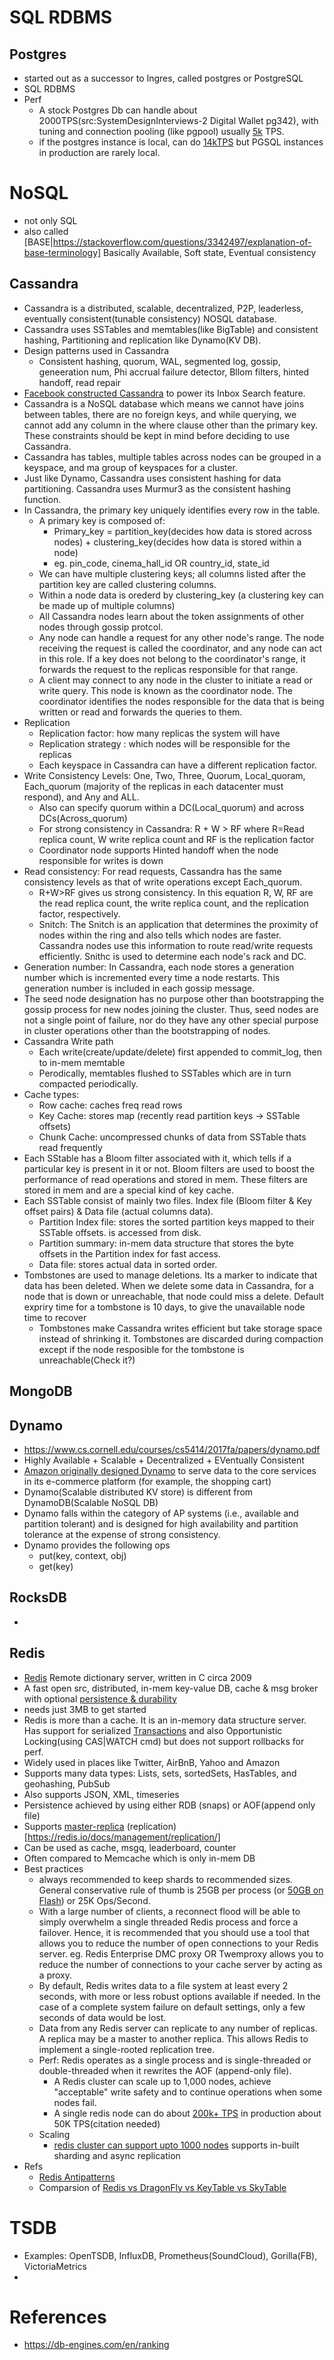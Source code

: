 # SQL RDBMS

## Postgres
- started out as a successor to Ingres, called postgres or PostgreSQL
- SQL RDBMS
- Perf
  - A stock Postgres Db can handle about 2000TPS(src:SystemDesignInterviews-2 Digital Wallet pg342), with tuning and connection pooling (like pgpool) usually [5k](https://www.ashnik.com/fine-tuning-postgres-to-achieve-5000-queries-per-second/) TPS.
  - if the postgres instance is local, can do [14kTPS](https://www.reddit.com/r/PostgreSQL/comments/o4xrhg/postgres_runs_with_14k_transactionssecond_locally/?rdt=37997) but PGSQL instances in production are rarely local. 
  

# NoSQL 
- not only SQL
- also called [BASE|https://stackoverflow.com/questions/3342497/explanation-of-base-terminology] Basically Available, Soft state, Eventual consistency

## Cassandra
- Cassandra is a distributed, scalable, decentralized, P2P, leaderless, eventually consistent(tunable consistency)  NOSQL database.
- Cassandra uses SSTables and memtables(like BigTable) and consistent hashing, Partitioning and replication like Dynamo(KV DB).
- Design patterns used in Cassandra
  - Consistent hashing, quorum, WAL, segmented log, gossip, geneeration num, Phi accrual failure detector, Bllom filters, hinted handoff, read repair  
- [Facebook constructed Cassandra](https://www.cs.umd.edu/~abadi/papers/abadi-pacelc.pdf) to power its Inbox Search feature.
-  Cassandra is a NoSQL database which means we cannot have joins between tables, there are no foreign keys, and while querying, we cannot add any column in the where clause other than the primary key. These constraints should be kept in mind before deciding to use Cassandra.
- Cassandra has tables, multiple tables across nodes can be grouped in a keyspace, and ma group of keyspaces for a cluster.
- Just like Dynamo, Cassandra uses consistent hashing for data partitioning. Cassandra uses Murmur3 as the consistent hashing function. 
- In Cassandra, the primary key uniquely identifies every row in the table.
  - A primary key is composed of:
    - Primary_key = partition_key(decides how data is stored across nodes) + clustering_key(decides how data is stored within a node)
    - eg. pin_code, cinema_hall_id OR country_id, state_id
  -  We can have multiple clustering keys; all columns listed after the partition key are called clustering columns.
    - Within a node data is orederd by clustering_key  (a clustering key can be made up of multiple columns)
  - All Cassandra nodes learn about the token assignments of other nodes through gossip protcol.
  - Any node can handle a request for any other node's range. The node receiving the request is called the coordinator, and any node can act in this role. If a key does not belong to the coordinator's range, it forwards the request to the replicas responsible for that range.
  - A client may connect to any node in the cluster to initiate a read or write query. This node is known as the coordinator node. The coordinator identifies the nodes responsible for the data that is being written or read and forwards the queries to them.
- Replication
  - Replication factor: how many replicas the system will have
  - Replication strategy : which nodes will be responsible for the replicas
  - Each keyspace in Cassandra can have a different replication factor.
- Write Consistency Levels:  One, Two, Three, Quorum, Local_quoram, Each_quorum (majority of the replicas in each datacenter must respond), and Any and ALL.
  - Also can specify quorum within a DC(Local_quorum) and across DCs(Across_quorum)
  - For strong consistency in Cassandra: R + W > RF where R=Read replica count, W write replica count and RF is the replication factor 
  - Coordinator node supports Hinted handoff when the node responsible for writes is down
- Read consistency: For read requests, Cassandra has the same consistency levels as that of write operations except Each_quorum.
  - R+W>RF gives us strong consistency. In this equation R, W, RF are the read replica count, the write replica count, and the replication factor, respectively.
  - Snitch: The Snitch is an application that determines the proximity of nodes within the ring and also tells which nodes are faster. Cassandra nodes use this information to route read/write requests efficiently. Snithc is used to determine each node's rack and DC.
- Generation number: In Cassandra, each node stores a generation number which is incremented every time a node restarts. This generation number is included in each gossip message.
- The seed node designation has no purpose other than bootstrapping the gossip process for new nodes joining the cluster. Thus, seed nodes are not a single point of failure, nor do they have any other special purpose in cluster operations other than the bootstrapping of nodes.
- Cassandra Write path
  - Each write(create/update/delete) first appended to commit_log, then to in-mem memtable
  - Perodically, memtables flushed to SSTables which are in turn compacted periodically.
- Cache types:
  - Row cache: caches freq read rows
  - Key Cache: stores map (recently read partition keys -> SSTable offsets)
  - Chunk Cache: uncompressed chunks of data from SSTable thats read frequently
- Each SStable has a Bloom filter associated with it, which tells if a particular key is present in it or not. Bloom filters are used to boost the performance of read operations and stored in mem. These filters are stored in mem and are a special kind of key cache.
- Each SSTable consist of mainly two files. Index file (Bloom filter & Key offset pairs) & Data file (actual columns data). 
  - Partition Index file:  stores the sorted partition keys mapped to their SSTable offsets. is accessed from disk.
  - Partition summary: in-mem data structure that stores the byte offsets in the Partition index for fast access.
  - Data file: stores actual data in sorted order.
- Tombstones are used to manage deletions. Its a marker to indicate that data has been deleted. When we delete some data in Cassandra, for a node that is down or unreachable, that node could miss a delete. Default expriry time for a tombstone is 10 days, to give the unavailable node time to recover
  - Tombstones make Cassandra writes efficient but take storage space instead of shrinking it. Tombstones are discarded during compaction except if the node resposible for the tombstone is unreachable(Check it?)
    
  


## MongoDB

## Dynamo
- https://www.cs.cornell.edu/courses/cs5414/2017fa/papers/dynamo.pdf
- Highly Available + Scalable + Decentralized + EVentually Consistent
- [Amazon originally designed Dynamo](https://www.cs.umd.edu/~abadi/papers/abadi-pacelc.pdf) to serve data to the core services in its e-commerce platform (for example, the shopping cart) 
- Dynamo(Scalable distributed KV store) is different from DynamoDB(Scalable NoSQL DB)
- Dynamo falls within the category of AP systems (i.e., available and partition tolerant) and is designed for high availability and partition tolerance at the expense of strong consistency.
- Dynamo provides the following ops
  - put(key, context, obj)
  - get(key) 
## RocksDB
- 
## Redis
- [Redis](https://db-engines.com/en/system/Redis) Remote dictionary server, written in C circa 2009
- A fast open src, distributed, in-mem key-value DB, cache & msg broker with optional [persistence & durability](https://redis.io/docs/management/persistence/)
- needs just 3MB to get started
- Redis is more than a cache. It is an in-memory data structure server. Has support for serialized [Transactions](https://redis.io/docs/interact/transactions/) and also Opportunistic Locking(using CAS|WATCH cmd) but does not support rollbacks for perf. 
- Widely used in places like Twitter, AirBnB, Yahoo and Amazon
- Supports many data types: Lists, sets, sortedSets, HasTables, and geohashing, PubSub
- Also supports JSON, XML, timeseries
- Persistence achieved by using either RDB (snaps) or AOF(append only file)
- Supports [master-replica](https://en.wikipedia.org/wiki/Replication_(computing)) (replication)[https://redis.io/docs/management/replication/]
- Can be used as cache, msgq, leaderboard, counter
- Often compared to Memcache which is only in-mem DB
- Best practices
  -  always recommended to keep shards to recommended sizes. General conservative rule of thumb is 25GB per process (or [50GB on Flash](https://redis.com/blog/redis-architecture-13-years-later/))  or 25K Ops/Second.
  -  With a large number of clients, a reconnect flood will be able to simply overwhelm a single threaded Redis process and force a failover. Hence, it is recommended that you should use a tool that allows you to reduce the number of open connections to your Redis server. eg. Redis Enterprise DMC proxy OR Twemproxy allows you to reduce the number of connections to your cache server by acting as a proxy.
  -  By default, Redis writes data to a file system at least every 2 seconds, with more or less robust options available if needed. In the case of a complete system failure on default settings, only a few seconds of data would be lost.
  - Data from any Redis server can replicate to any number of replicas. A replica may be a master to another replica. This allows Redis to implement a single-rooted replication tree.
  - Perf: Redis operates as a single process and is single-threaded or double-threaded when it rewrites the AOF (append-only file).
    - A Redis cluster can scale up to 1,000 nodes, achieve "acceptable" write safety and to continue operations when some nodes fail.
    - A single redis node can do about [200k+ TPS](https://stackoverflow.com/questions/35229274/can-redis-do-hundreds-of-transactions-per-second-on-single-key-value-pair) in production about 50K TPS(citation needed)
  - Scaling
    - [redis cluster can support upto 1000 nodes](https://medium.com/@inthujan/introduction-to-redis-redis-cluster-6c7760c8ebbc) supports in-built sharding and async replication   
- Refs
  - [Redis Antipatterns](https://developer.redis.com/howtos/antipatterns/)
  - Comparsion of [Redis vs DragonFly vs KeyTable vs SkyTable](https://news.ycombinator.com/item?id=31796311)

# TSDB
- Examples: OpenTSDB, InfluxDB, Prometheus(SoundCloud), Gorilla(FB), VictoriaMetrics
- 
# References
- https://db-engines.com/en/ranking
